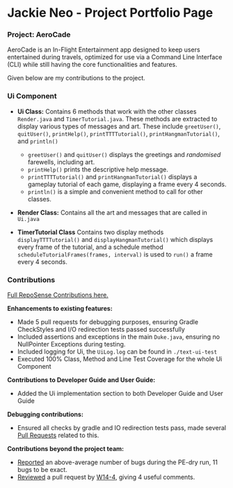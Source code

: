 # Jackie Neo - Project Portfolio Page

### Project:  AeroCade

AeroCade is an In-Flight Entertainment app designed to keep users entertained during travels,
optimized for use via a Command Line Interface (CLI) while still having the core functionalities and features.

Given below are my contributions to the project.
 
### Ui Component

- **Ui Class:** Contains 6 methods that work with the other classes `Render.java` and `TimerTutorial.java`. These 
methods are extracted to display various types of messages and art. These include `greetUser()`, 
`quitUser()`, `printHelp()`, `printTTTTutorial()`, `printHangmanTutorial()`, and `println()`
  - `greetUser()` and `quitUser()` displays the greetings and _randomised_ farewells, including art.
  - `printHelp()` prints the descriptive help message.
  - `printTTTTutorial()` and `printHangmanTutorial()` displays a gameplay tutorial of each game, displaying a frame 
    every 4 seconds.
  -  `println()` is a simple and convenient method to call for other classes.


- **Render Class:** Contains all the art and messages that are called in `Ui.java`


- **TimerTutorial Class** Contains two display methods `displayTTTTutorial()` and `displayHangmanTutorial()` which 
displays every frame of the tutorial, and a schedule method `scheduleTutorialFrames(frames, interval)` is used to 
`run()` a frame every 4 seconds.

### Contributions

[Full RepoSense Contributions here.](https://nus-cs2113-ay2324s2.github.io/tp-dashboard/?search=jackie&breakdown=true&sort=groupTitle%20dsc&sortWithin=title&since=2024-02-23&timeframe=commit&mergegroup=&groupSelect=groupByRepos&checkedFileTypes=docs~functional-code~test-code~other)

**Enhancements to existing features:**

* Made 5 pull requests for debugging purposes, ensuring Gradle CheckStyles and I/O redirection tests passed successfully
* Included assertions and exceptions in the main `Duke.java`, ensuring no NullPointer Exceptions during testing.
* Included logging for Ui, the `UiLog.log` can be found in `./text-ui-test`
* Executed 100% Class, Method and Line Test Coverage for the whole Ui Component

**Contributions to Developer Guide and User Guide:**
* Added the Ui implementation section to both Developer Guide and User Guide

**Debugging contributions:**
* Ensured all checks by gradle and IO redirection tests pass, made several [Pull Requests](https://github.com/nus-cs2113-AY2324S2/tp/pull/14)
related to this.

**Contributions beyond the project team:**
* [Reported](https://github.com/JackieNeoCEG/ped/issues) an above-average number of bugs during the PE-dry run, 
11 bugs to be exact.
* [Reviewed](https://github.com/nus-cs2113-AY2324S2/tp/pull/14/files/d1e6b3511ee5ca0c49db8c26978c35051fb7ae85#r1548934733)
a pull request by [W14-4](https://github.com/nus-cs2113-AY2324S2/tp/pull/14), giving 4 useful comments.
